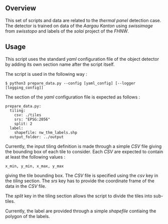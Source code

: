 ## Overview

This set of scripts and data are related to the _thermal panel_ detection case. The detector is trained on data of the _Aargau Kanton_ using _swissimage_ from _swisstopo_ and labels of the _solai_ project of the _FHNW_.

## Usage

This script uses the standard _yaml_ configuration file of the object detector by adding its own section name after the script itself.

The script is used in the following way :

    $ python3 prepare_data.py --config [yaml_config] [--logger [logging_config]]

The section of the _yaml_ configuration file is expected as follows :

    prepare_data.py:
      tiling:
        csv: ./tiles
        srs: "EPSG:2056"
        split: 2
      label:
        shapefile: nw_thm_labels.shp
      output_folder: ../output

Currently, the input tiling definition is made through a simple _CSV_ file giving the bounding box of each tile to consider. Each _CSV_ are expected to contain at least the following values :

    x_min, y_min, x_max, y_max

giving the tile bounding box. The _CSV_ file is specified using the _csv_ key in the _tiling_ section. The _srs_ key has to provide the coordinate frame of the data in the _CSV_ file.

The _split_ key in the tiling section allows the script to divide the tiles into sub-tiles.

Currently, the label are provided through a simple _shapefile_ contiaing the polygon of the labels.
